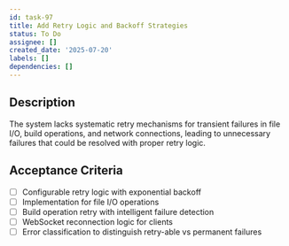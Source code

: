 ```yaml
---
id: task-97
title: Add Retry Logic and Backoff Strategies
status: To Do
assignee: []
created_date: '2025-07-20'
labels: []
dependencies: []
---
```


## Description

The system lacks systematic retry mechanisms for transient failures in file I/O, build operations, and network connections, leading to unnecessary failures that could be resolved with proper retry logic.

## Acceptance Criteria

- [ ] Configurable retry logic with exponential backoff
- [ ] Implementation for file I/O operations
- [ ] Build operation retry with intelligent failure detection
- [ ] WebSocket reconnection logic for clients
- [ ] Error classification to distinguish retry-able vs permanent failures
